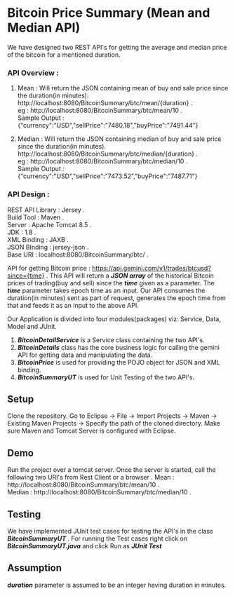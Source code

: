 # Bitcoin Price Summary (Mean and Median API)
We have designed two REST API's for getting the average and median price of the bitcoin for a mentioned duration.

### API Overview :  
1.  Mean : Will return the JSON containing mean of buy and sale price since the duration(in minutes).
    http://localhost:8080/BitcoinSummary/btc/mean/{duration} .  
    eg : http://localhost:8080/BitcoinSummary/btc/mean/10 .   
    Sample Output : {"currency":"USD","sellPrice":"7480.18","buyPrice":"7491.44"}
          
2.  Median : Will return the JSON containing median of buy and sale price since the duration(in minutes).
    http://localhost:8080/BitcoinSummary/btc/median/{duration} .  
    eg : http://localhost:8080/BitcoinSummary/btc/median/10 .   
    Sample Output : {"currency":"USD","sellPrice":"7473.52","buyPrice":"7487.71"}

### API Design : 
REST API Library  : Jersey .  
Build Tool : Maven .  
Server : Apache Tomcat 8.5 .  
JDK : 1.8 .  
XML Binding : JAXB .  
JSON BInding : jersey-json .  
Base URI : localhost:8080/BitcoinSummary/btc/ .  

API for getting Bitcoin price : https://api.gemini.com/v1/trades/btcusd?since={time} .    This API will return a ***JSON array*** of the historical Bitcoin prices of trading(buy and sell) since the ***time*** given as a parameter. The ***time*** parameter takes epoch time as an input. Our API consumes the duration(in minutes) sent as part of request, generates the epoch time from that and feeds it as an input to the above API.

Our Application is divided into four modules(packages) viz: Service, Data, Model and JUnit.
1. ***BitcoinDetailService*** is a Service class containing the two API's.
2. ***BitcoinDetails*** class has the core business logic for calling the gemini API for getting data and manipulating the data.
3. ***BitcoinPrice*** is used for providing the POJO object for JSON and XML binding.
4. ***BitcoinSummaryUT*** is used for Unit Testing of the two API's.

## Setup ##
Clone the repository.
Go to Eclipse -> File -> Import Projects -> Maven -> Existing Maven Projects -> Specify the path of the cloned directory.
Make sure Maven and Tomcat Server is configured with Eclipse.

## Demo ##
Run the project over a tomcat server. Once the server is started, call the following two URI's from Rest Client or a browser . 
Mean : http://localhost:8080/BitcoinSummary/btc/mean/10 .  
Median : http://localhost:8080/BitcoinSummary/btc/median/10 .  

## Testing ##
We have implemented JUnit test cases for testing the API's in the class ***BitcoinSummaryUT*** .
For running the Test cases right click on ***BitcoinSummaryUT.java*** and click Run as ***JUnit Test***

## Assumption ##
***duration*** parameter is assumed to be an integer having duration in minutes.
